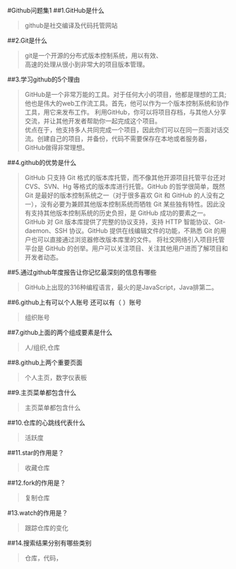 #Github问题集1
##1.GitHub是什么
  >github是社交编译及代码托管网站
 
##2.Git是什么
  >git是一个开源的分布式版本控制系统，用以有效、  
  高速的处理从很小到非常大的项目版本管理。
  
##3.学习github的5个理由
  >GitHub是一个非常万能的工具。对于任何大小的项目，他都是理想的工具;    
  他也是伟大的web工作流工具。首先，他可以作为一个版本控制系统和协作工具，用它来发布工作。
  利用GitHub，你可以将项目存档，与其他人分享交流，并让其他开发者帮助你一起完成这个项目。  
  优点在于，他支持多人共同完成一个项目，因此你们可以在同一页面对话交流。创建自己的项目，并备份，代码不需要保存在本地或者服务器，GitHub做得非常理想。
  
##4.github的优势是什么
  >GitHub 只支持 Git 格式的版本库托管，而不像其他开源项目托管平台还对CVS、SVN、Hg 等格式的版本库进行托管。GitHub 的哲学很简单，既然 Git 是最好的版本控制系统之一（对于很多喜欢 Git 和 GitHub 的人没有之一），没有必要为兼顾其他版本控制系统而牺牲 Git 某些独有特性。因此没有支持其他版本控制系统的历史负担，是 GitHub 成功的要素之一。
GitHub 对 Git 版本库提供了完整的协议支持，支持 HTTP 智能协议、Git-daemon、SSH 协议。GitHub 提供在线编辑文件的功能，不熟悉 Git 的用户也可以直接通过浏览器修改版本库里的文件。
将社交网络引入项目托管平台是 GitHub 的创举。用户可以关注项目、关注其他用户进而了解项目和开发者动态。

##5.通过github年度报告让你记忆最深刻的信息有哪些
>GitHub上出现的316种编程语言，最火的是JavaScript，Java排第二。

##6.github上有可以个人账号 还可以有（ ）账号
>组织账号

##7.github上面的两个组成要素是什么
>人/组织,仓库

##8.github上两个重要页面
>个人主页，数字仪表板

##9.主页菜单都包含什么
>主页菜单都包含什么

##10.仓库的心跳线代表什么
>活跃度

##11.star的作用是？
>收藏仓库

##12.fork的作用是？
>复制仓库

#13.watch的作用是？
>跟踪仓库的变化

##14.搜索结果分别有哪些类别
>仓库，代码，
